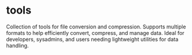 # tools
Collection of tools for file conversion and compression. Supports multiple formats to help efficiently convert, compress, and manage data. Ideal for developers, sysadmins, and users needing lightweight utilities for data handling.
